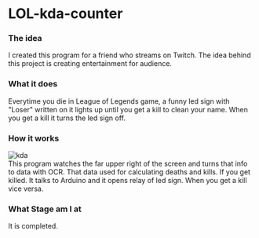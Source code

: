 # LOL-kda-counter

### The idea  
I created this program for a friend who streams on Twitch. The idea behind this project is creating entertainment for audience.
  
### What it does  
Everytime you die in League of Legends game, a funny led sign with "Loser" written on it lights up until you get a kill to clean your name. When you get a kill it turns the led sign off.
  
### How it works  
![kda](https://user-images.githubusercontent.com/109021192/180613436-c98d13be-d80b-42db-8f3a-8506bc3745dc.jpg)  
This program watches the far upper right of the screen and turns that info to data with OCR. That data used for calculating deaths and kills. If you get killed. It talks to Arduino and it opens relay of led sign. When you get a kill vice versa.
  
### What Stage am I at  
It is completed.

